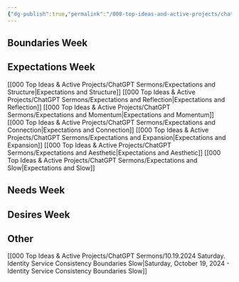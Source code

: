 ```yaml
---
{"dg-publish":true,"permalink":"/000-top-ideas-and-active-projects/chat-gpt-sermons/chat-gpt-sermons-index/"}
---
```


## Boundaries Week
## Expectations Week
[[000 Top Ideas & Active Projects/ChatGPT Sermons/Expectations and Structure\|Expectations and Structure]]
[[000 Top Ideas & Active Projects/ChatGPT Sermons/Expectations and Reflection\|Expectations and Reflection]]
[[000 Top Ideas & Active Projects/ChatGPT Sermons/Expectations and Momentum\|Expectations and Momentum]]
[[000 Top Ideas & Active Projects/ChatGPT Sermons/Expectations and Connection\|Expectations and Connection]]
[[000 Top Ideas & Active Projects/ChatGPT Sermons/Expectations and Expansion\|Expectations and Expansion]]
[[000 Top Ideas & Active Projects/ChatGPT Sermons/Expectations and Aesthetic\|Expectations and Aesthetic]]
[[000 Top Ideas & Active Projects/ChatGPT Sermons/Expectations and Slow\|Expectations and Slow]]

## Needs Week
## Desires Week
## Other
[[000 Top Ideas & Active Projects/ChatGPT Sermons/10.19.2024 Saturday. Identity Service Consistency Boundaries Slow\|Saturday, October 19, 2024 - Identity Service Consistency Boundaries Slow]]


